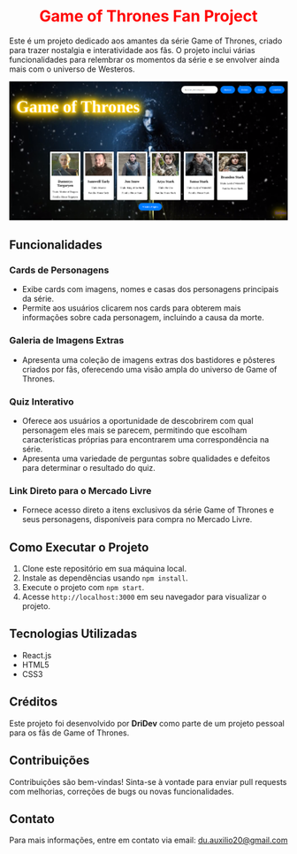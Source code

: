 <h1 align="center"><strong style="color:red;">Game of Thrones Fan Project</strong></h1>

Este é um projeto dedicado aos amantes da série Game of Thrones, criado para trazer nostalgia e interatividade aos fãs. O projeto inclui várias funcionalidades para relembrar os momentos da série e se envolver ainda mais com o universo de Westeros.

![Game of Thrones Fan Project](https://github.com/DriDri1308/projet/blob/master/Captura%20de%20tela%20de%202024-06-05%2020-10-02.png)

## Funcionalidades

### Cards de Personagens
- Exibe cards com imagens, nomes e casas dos personagens principais da série.
- Permite aos usuários clicarem nos cards para obterem mais informações sobre cada personagem, incluindo a causa da morte.

### Galeria de Imagens Extras
- Apresenta uma coleção de imagens extras dos bastidores e pôsteres criados por fãs, oferecendo uma visão ampla do universo de Game of Thrones.

### Quiz Interativo
- Oferece aos usuários a oportunidade de descobrirem com qual personagem eles mais se parecem, permitindo que escolham características próprias para encontrarem uma correspondência na série.
- Apresenta uma variedade de perguntas sobre qualidades e defeitos para determinar o resultado do quiz.

### Link Direto para o Mercado Livre
- Fornece acesso direto a itens exclusivos da série Game of Thrones e seus personagens, disponíveis para compra no Mercado Livre.

## Como Executar o Projeto

1. Clone este repositório em sua máquina local.
2. Instale as dependências usando `npm install`.
3. Execute o projeto com `npm start`.
4. Acesse `http://localhost:3000` em seu navegador para visualizar o projeto.

## Tecnologias Utilizadas

- React.js
- HTML5
- CSS3

## Créditos

Este projeto foi desenvolvido por <strong>DriDev</strong> como parte de um projeto pessoal para os fãs de Game of Thrones.

## Contribuições

Contribuições são bem-vindas! Sinta-se à vontade para enviar pull requests com melhorias, correções de bugs ou novas funcionalidades.

## Contato

Para mais informações, entre em contato via email: du.auxilio20@gmail.com